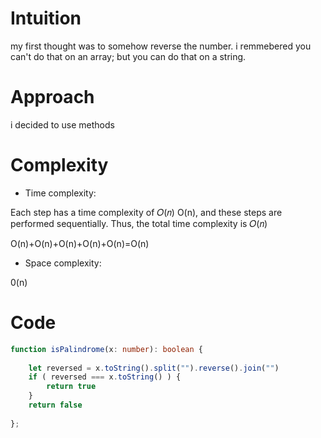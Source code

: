 # Intuition
<!-- Describe your first thoughts on how to solve this problem. -->
my first thought was to somehow reverse the number. i remmebered you can't do that on an array; but you can do that on a string.

# Approach
<!-- Describe your approach to solving the problem. -->
i decided to use methods

# Complexity
- Time complexity:
<!-- Add your time complexity here, e.g. $$O(n)$$ -->
Each step has a time complexity of 𝑂(𝑛)
O(n), and these steps are performed sequentially. Thus, the total time complexity is 𝑂(𝑛)

O(n)+O(n)+O(n)+O(n)+O(n)=O(n)

- Space complexity:
<!-- Add your space complexity here, e.g. $$O(n)$$ -->
0(n)

# Code
```typescript []
function isPalindrome(x: number): boolean {
    
    let reversed = x.toString().split("").reverse().join("")
    if ( reversed === x.toString() ) {
        return true
    }
    return false
    
};
```